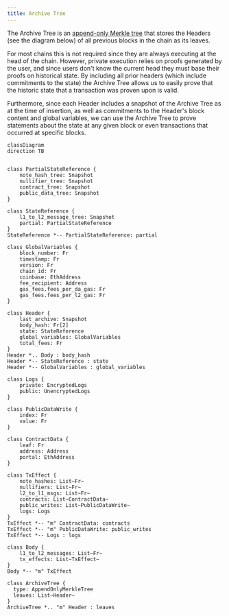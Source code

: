 ```yaml
---
title: Archive Tree
---
```


The Archive Tree is an [append-only Merkle tree](./tree-implementations.md#append-only-merkle-trees) that stores the Headers (see the diagram below) of all previous blocks in the chain as its leaves.

For most chains this is not required since they are always executing at the head of the chain. However, private execution relies on proofs generated by the user, and since users don't know the current head they must base their proofs on historical state. By including all prior headers (which include commitments to the state) the Archive Tree allows us to easily prove that the historic state that a transaction was proven upon is valid.

Furthermore, since each Header includes a snapshot of the Archive Tree as at the time of insertion, as well as commitments to the Header's block content and global variables, we can use the Archive Tree to prove statements about the state at any given block or even transactions that occurred at specific blocks.

<!--
Mike review: some comments on naming:
- `PartialStateReference` is a collection of tree snapshots. A name like `StateTreeSnapshots` would be much clearer, imo. Similarly `StateReference` is also an unclear name imo; "reference" isn't precise enough. I should be able to know from the name what's included in a struct, without asking "What's included in that struct?".
- Why is the message tree snapshot separate from the other trees, in the `StateReference`?
- I'd renaming the data members of `Logs` to `encrypted` and `unencrypted`?
- I suggest removing the "m"s from the diagram, because they require explanation, so will confuse readers, and the nature of a `List` makes them superfluous.
- `l1_to_l2_messages`: List<Fr>`: Since each of these entries is of type `Fr`, are these in fact message hashes? If so, `l1_to_l2_message_hashes` is more correct.
    - We should add some comments below the diagram, to either explain or link to an explanation of how these `l1_to_l2_message_hashes` are computed.
- `l2_to_l1_msgs`
    - Inconsistent `msgs` vs `messages` for `l1_to_l2_messages`. Suggest using `messages` throughout.
    - If these are in fact message hashes, the same comments as I made for `l1_to_l2_messages` directly above would apply.
-->

<!--
Mike review: globals:
Do we have a section which explains globals? (I'm still working my way through the docs). In particular, elaborating on `chain_id` and `version` might be useful. (I've forgotten what the `version` relates to).
-->

<!--
Mike review: body_hash:
What's `body_hash`? What data is included in the preimage of this hash? What hash is used? We should add some precision to how we document hashes, seeking consistency of explanation across all pages. Copying some boilerplate commentary from my review of another section:

We should specify exactly how this hash is computed.
- Details of the hash to use, and a domain separator for the hash. We might not know the final hash that we'll use, but we should propose one, and we should probably also give each hash a name.
    - E.g. `contract_address = contract_address_hash("contract_address".to_field(), version.to_field(), registerer_address.to_field(), etc...)` where `contract_address_hash = pedersen_hash` (for now).
-->

<!--
Mike review: a note on the contract tree:
We'll be removing the contract tree and contract deployment data, in favour of using the nullifier tree to store contract class data and contract instance data, and events to broadcast contract data to the world (see the `contract-deployment` section of these docs for more details (there are still some review comments to be addressed in branch `mc/yp-review-contract-deployment`)).
Therefore, we can probably remove the `contract_tree` and `ContractData` references from the diagram below.
-->

<!-- NOTE: If you're editing this diagram, there will be other diagrams (e.g. in the rollup-circuits / circuits sections) that will need to be updated too. There are also class definitions in other sections which will need to be updated. -->

```mermaid
classDiagram
direction TB


class PartialStateReference {
    note_hash_tree: Snapshot
    nullifier_tree: Snapshot
    contract_tree: Snapshot
    public_data_tree: Snapshot
}

class StateReference {
    l1_to_l2_message_tree: Snapshot
    partial: PartialStateReference
}
StateReference *-- PartialStateReference: partial

class GlobalVariables {
    block_number: Fr
    timestamp: Fr
    version: Fr
    chain_id: Fr
    coinbase: EthAddress
    fee_recipient: Address
    gas_fees.fees_per_da_gas: Fr
    gas_fees.fees_per_l2_gas: Fr
}

class Header {
    last_archive: Snapshot
    body_hash: Fr[2]
    state: StateReference
    global_variables: GlobalVariables
    total_fees: Fr
}
Header *.. Body : body_hash
Header *-- StateReference : state
Header *-- GlobalVariables : global_variables

class Logs {
    private: EncryptedLogs
    public: UnencryptedLogs
}

class PublicDataWrite {
    index: Fr
    value: Fr
}

class ContractData {
    leaf: Fr
    address: Address
    portal: EthAddress
}

class TxEffect {
    note_hashes: List~Fr~
    nullifiers: List~Fr~
    l2_to_l1_msgs: List~Fr~
    contracts: List~ContractData~
    public_writes: List~PublicDataWrite~
    logs: Logs
}
TxEffect *-- "m" ContractData: contracts
TxEffect *-- "m" PublicDataWrite: public_writes
TxEffect *-- Logs : logs

class Body {
    l1_to_l2_messages: List~Fr~
    tx_effects: List~TxEffect~
}
Body *-- "m" TxEffect

class ArchiveTree {
  type: AppendOnlyMerkleTree
  leaves: List~Header~
}
ArchiveTree *.. "m" Header : leaves
```
